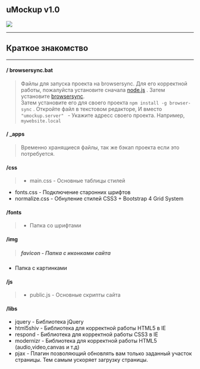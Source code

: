 ## uMockup v1.0


![](https://habrastorage.org/webt/qt/ko/3t/qtko3tc6x_pwxyvargnz7hf052c.png)

------------



## Краткое знакомство


------------

#### / browsersync.bat
> Файлы для запуска проекта на browsersync. 
Для его корректной работы, пожалуйста установите сначала 
[node.js](https://nodejs.org/en/ "node.js") .
Затем установите [browsersync](https://browsersync.io/ "browsersync").  
Затем установите его для своего проекта `npm install -g browser-sync` . 
Откройте файл в текстовом редакторе,  И вместо  ` "umockup.server"  ` - Укажите адресс своего проекта. Например,  ` mywebsite.local  `

#### / _apps 
>  Временно хранящиеся файлы, так же бэкап проекта если это потребуется.

#### /css
> - main.css  - Основные таблицы стилей
- fonts.css - Подключение старонних шрифтов
- normalize.css - Обнуление стилей CSS3 + Bootstrap 4 Grid System

#### /fonts
> - Папка со шрифтами

#### /img
>##### favicon - Папка с иконками сайта
- Папка с картинками

#### /js 
>- public.js - Основные скрипты сайта

#### /libs
- jquery - Библиотека jQuery
- html5shiv - Библиотека для корректной работы HTML5 в IE
- respond - Библиотека для корректной работы CSS3 в IE
- modernizr - Библиотека для корректной работы HTML5 (audio,video,canvas и т.д)
- pjax - Плагин позволяющий обновлять вам только заданный участок страницы. Тем самым ускоряет загрузку страницы.
